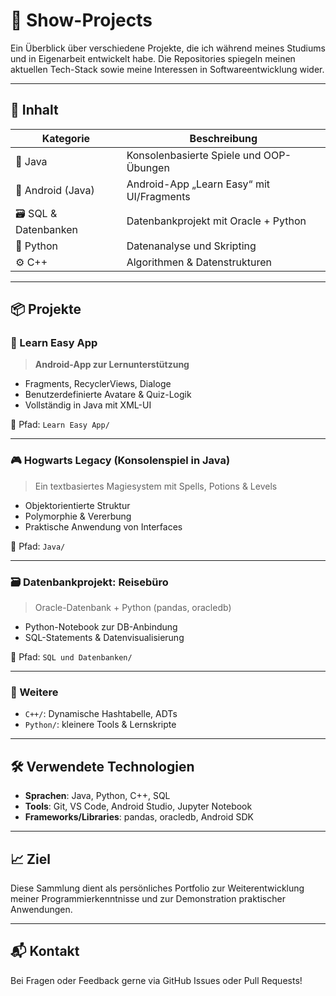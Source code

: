 # 🚀 Show-Projects

Ein Überblick über verschiedene Projekte, die ich während meines Studiums und in Eigenarbeit entwickelt habe. Die Repositories spiegeln meinen aktuellen Tech-Stack sowie meine Interessen in Softwareentwicklung wider.

---

## 🧠 Inhalt

| Kategorie             | Beschreibung                              |
|----------------------|--------------------------------------------|
| 🧪 Java               | Konsolenbasierte Spiele und OOP-Übungen    |
| 📱 Android (Java)     | Android-App „Learn Easy“ mit UI/Fragments  |
| 🗃️ SQL & Datenbanken | Datenbankprojekt mit Oracle + Python       |
| 🐍 Python             | Datenanalyse und Skripting                 |
| ⚙️ C++                | Algorithmen & Datenstrukturen              |

---

## 📦 Projekte

### 📱 Learn Easy App
> **Android-App zur Lernunterstützung**

- Fragments, RecyclerViews, Dialoge
- Benutzerdefinierte Avatare & Quiz-Logik
- Vollständig in Java mit XML-UI

📂 Pfad: `Learn Easy App/`

---

### 🎮 Hogwarts Legacy (Konsolenspiel in Java)
> Ein textbasiertes Magiesystem mit Spells, Potions & Levels

- Objektorientierte Struktur
- Polymorphie & Vererbung
- Praktische Anwendung von Interfaces

📂 Pfad: `Java/`

---

### 🗃️ Datenbankprojekt: Reisebüro
> Oracle-Datenbank + Python (pandas, oracledb)

- Python-Notebook zur DB-Anbindung
- SQL-Statements & Datenvisualisierung

📂 Pfad: `SQL und Datenbanken/`

---

### 🧪 Weitere
- `C++/`: Dynamische Hashtabelle, ADTs
- `Python/`: kleinere Tools & Lernskripte

---

## 🛠️ Verwendete Technologien

- **Sprachen**: Java, Python, C++, SQL
- **Tools**: Git, VS Code, Android Studio, Jupyter Notebook
- **Frameworks/Libraries**: pandas, oracledb, Android SDK

---

## 📈 Ziel
Diese Sammlung dient als persönliches Portfolio zur Weiterentwicklung meiner Programmierkenntnisse und zur Demonstration praktischer Anwendungen.

---

## 📬 Kontakt
Bei Fragen oder Feedback gerne via GitHub Issues oder Pull Requests!


